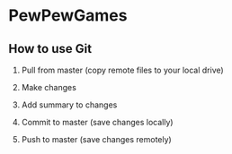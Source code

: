 # PewPewGames

## How to use Git

1. Pull from master (copy remote files to your local drive)

2. Make changes

3. Add summary to changes

4. Commit to master (save changes locally)

5. Push to master (save changes remotely)